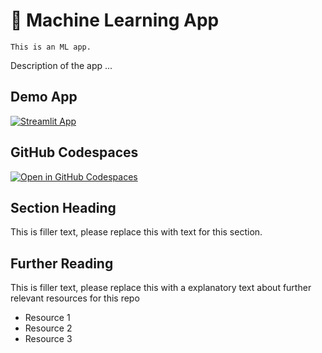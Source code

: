 # 🤖 Machine Learning App
```
This is an ML app.
```

Description of the app ...

## Demo App

[![Streamlit App](https://static.streamlit.io/badges/streamlit_badge_black_white.svg)](https://gy.machinelearning.streamlit.app/)

## GitHub Codespaces

[![Open in GitHub Codespaces](https://github.com/codespaces/badge.svg)](https://codespaces.new/streamlit/app-starter-kit?quickstart=1)

## Section Heading

This is filler text, please replace this with text for this section.

## Further Reading

This is filler text, please replace this with a explanatory text about further relevant resources for this repo
- Resource 1
- Resource 2
- Resource 3

